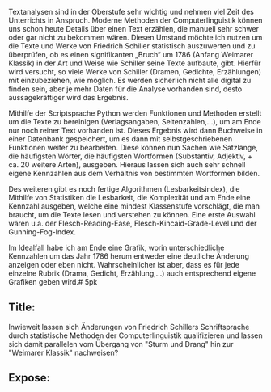 Textanalysen sind in der Oberstufe sehr wichtig und nehmen viel Zeit des Unterrichts in Anspruch. Moderne Methoden der Computerlinguistik können uns schon heute Details über einen Text erzählen, die manuell sehr schwer oder gar nicht zu bekommen wären.
Diesen Umstand möchte ich nutzen um die Texte und Werke von Friedrich Schiller statistisch auszuwerten und zu überprüfen, ob es einen signifikanten „Bruch“ um 1786 (Anfang Weimarer Klassik) in der Art und Weise wie Schiller seine Texte aufbaute, gibt.
Hierfür wird versucht, so viele Werke von Schiller (Dramen, Gedichte, Erzählungen) mit einzubeziehen, wie möglich. Es werden sicherlich nicht alle digital zu finden sein, aber je mehr Daten für die Analyse vorhanden sind, desto aussagekräftiger wird das Ergebnis.

Mithilfe der Scriptsprache Python werden Funktionen und Methoden erstellt um die Texte zu bereinigen (Verlagsangaben, Seitenzahlen,...), um am Ende nur noch reiner Text vorhanden ist. Dieses Ergebnis wird dann Buchweise in einer Datenbank gespeichert, um es dann mit selbstgeschriebenen Funktionen weiter zu bearbeiten. Diese können nun Sachen wie Satzlänge, die häufigsten Wörter, die häufigsten Wortformen (Substantiv, Adjektiv, + ca. 20 weitere Arten), ausgeben. Hieraus lassen sich auch sehr schnell eigene Kennzahlen aus dem Verhältnis von bestimmten Wortformen bilden.

Des weiteren gibt es noch fertige Algorithmen (Lesbarkeitsindex), die Mithilfe von Statistiken die Lesbarkeit, die Komplexität und am Ende eine Kennzahl ausgeben, welche eine mindest Klassenstufe vorschlägt, die man braucht, um die Texte lesen und verstehen zu können. Eine erste Auswahl wären u.a. der  Flesch-Reading-Ease, Flesch-Kincaid-Grade-Level und der Gunning-Fog-Index.

Im Idealfall habe ich am Ende eine Grafik, worin unterschiedliche Kennzahlen um das Jahr 1786 herum entweder eine deutliche Änderung anzeigen oder eben nicht. Wahrscheinlicher ist aber, dass es für jede einzelne Rubrik (Drama, Gedicht, Erzählung,...) auch entsprechend eigene Grafiken geben wird.# 5pk
## Title:
Inwieweit lassen sich Änderungen von Friedrich Schillers Schriftsprache durch statistische Methoden der Computerlinguistik qualifizieren und lassen sich damit parallelen vom Übergang von "Sturm und Drang" hin zur "Weimarer Klassik" nachweisen?


## Expose:

